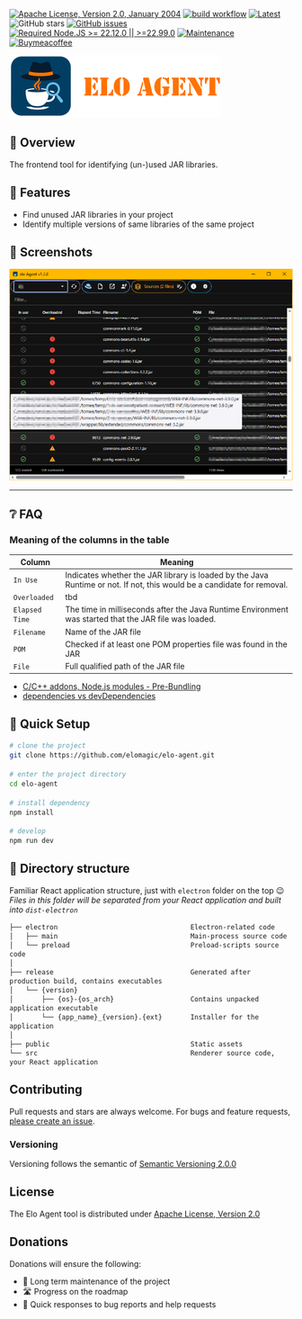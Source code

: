 [![Apache License, Version 2.0, January 2004](https://img.shields.io/github/license/apache/maven.svg?label=License)][license]
[![build workflow](https://github.com/elomagic/elo-agent/actions/workflows/build.yml/badge.svg)](https://github.com/elomagic/elo-agent/actions)
[![Latest](https://img.shields.io/github/release/elomagic/elo-agent.svg)](https://github.com/elomagic/elo-agent/releases)
![GitHub stars](https://img.shields.io/github/stars/elomagic/elo-agent?color=fa6470)
[![GitHub issues](https://img.shields.io/github/issues/elomagic/elo-agent?color=d8b22d)](https://github.com/elomagic/elo-agent/issues)
[![Required Node.JS >= 22.12.0 || >=22.99.0](https://img.shields.io/static/v1?label=node&message=22.12.0%20||%20%3E=22.99.0&logo=node.js&color=3f893e)](https://nodejs.org/about/releases)
[![Maintenance](https://img.shields.io/badge/Maintained%3F-yes-green.svg)](https://github.com/elomagic/elo-agent/graphs/commit-activity)
[![Buymeacoffee](https://badgen.net/badge/icon/buymeacoffee?icon=buymeacoffee&label)](https://www.buymeacoffee.com/elomagic)

![](/doc/header.png "Logo")

## 👀 Overview

The frontend tool for identifying (un-)used JAR libraries. 

## 🚀 Features

* Find unused JAR libraries in your project
* Identify multiple versions of same libraries of the same project

## 📸 Screenshots

![](/doc/screenshot-01.png "Screenshot")
 

---

## ❔ FAQ

### Meaning of the columns in the table

| Column          | Meaning                                                                                                                |
|-----------------|------------------------------------------------------------------------------------------------------------------------|
| `In Use`        | Indicates whether the JAR library is loaded by the Java Runtime or not. If not, this would be a candidate for removal. |
| `Overloaded`    | tbd                                                                                                                    |
| `Elapsed Time` | The time in milliseconds after the Java Runtime Environment was started that the JAR file was loaded.                  |
| `Filename`      | Name of the JAR file                                                                                                   |    
| `POM`           | Checked if at least one POM properties file was found in the JAR                                                       |
| `File`          | Full qualified path of the JAR file                                                                                    |    


- [C/C++ addons, Node.js modules - Pre-Bundling](https://github.com/electron-vite/vite-plugin-electron-renderer#dependency-pre-bundling)
- [dependencies vs devDependencies](https://github.com/electron-vite/vite-plugin-electron-renderer#dependencies-vs-devdependencies)


## 🛫 Quick Setup

```sh
# clone the project
git clone https://github.com/elomagic/elo-agent.git

# enter the project directory
cd elo-agent

# install dependency
npm install

# develop
npm run dev
```

## 📂 Directory structure

Familiar React application structure, just with `electron` folder on the top :wink:  
*Files in this folder will be separated from your React application and built into `dist-electron`*  

```tree
├── electron                                 Electron-related code
│   ├── main                                 Main-process source code
│   └── preload                              Preload-scripts source code
│
├── release                                  Generated after production build, contains executables
│   └── {version}
│       ├── {os}-{os_arch}                   Contains unpacked application executable
│       └── {app_name}_{version}.{ext}       Installer for the application
│
├── public                                   Static assets
└── src                                      Renderer source code, your React application
```

<!--
## 🚨 Be aware

This template integrates Node.js API to the renderer process by default. If you want to follow **Electron Security Concerns** you might want to disable this feature. You will have to expose needed API by yourself.  

To get started, remove the option as shown below. This will [modify the Vite configuration and disable this feature](https://github.com/electron-vite/vite-plugin-electron-renderer#config-presets-opinionated).

```diff
# vite.config.ts

export default {
  plugins: [
    ...
-   // Use Node.js API in the Renderer-process
-   renderer({
-     nodeIntegration: true,
-   }),
    ...
  ],
}
```
-->

## Contributing

Pull requests and stars are always welcome. For bugs and feature requests, [please create an issue](../../issues/new).

### Versioning

Versioning follows the semantic of [Semantic Versioning 2.0.0](https://semver.org/)

## License

The Elo Agent tool is distributed under [Apache License, Version 2.0][license]

## Donations

Donations will ensure the following:

* 🔨 Long term maintenance of the project
* 🛣 Progress on the roadmap
* 🐛 Quick responses to bug reports and help requests

[license]: https://www.apache.org/licenses/LICENSE-2.0
